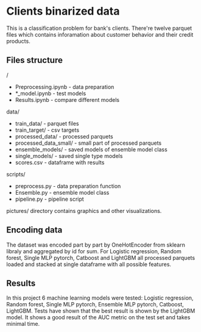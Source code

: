 # Clients binarized data

This is a classification problem for bank's clients. There're twelve parquet files which contains inforamation about customer behavior and their credit products.


## Files structure


/

* Preprocessing.ipynb - data preparation
* *_model.ipynb - test models
* Results.ipynb - compare different models


data/

* train_data/ - parquet files
* train_target/ - csv targets
* processed_data/ - processed parquets
* processed_data_small/ - small part of processed parquets
* ensemble_models/ - saved models of ensemble model class 
* single_models/ - saved single type models
* scores.csv - dataframe with results


scripts/

* preprocess.py - data preparation function
* Ensemble.py - ensemble model class
* pipeline.py - pipeline script


pictures/ directory contains graphics and other visualizations.


## Encoding data


The dataset was encoded part by part by OneHotEncoder from sklearn libraly and aggregated by id for sum. For Logistic regression, Random forest, Single MLP pytorch, Catboost and LightGBM all processed parquets loaded and stacked at single dataframe with all possible features. 


## Results


In this project 6 machine learning models were tested: Logistic regression, Random forest, Single MLP pytorch, Ensemble MLP pytorch, Catboost, LightGBM. Tests have shown that the best result is shown by the LightGBM model. It shows a good result of the AUC metric on the test set and takes minimal time.



